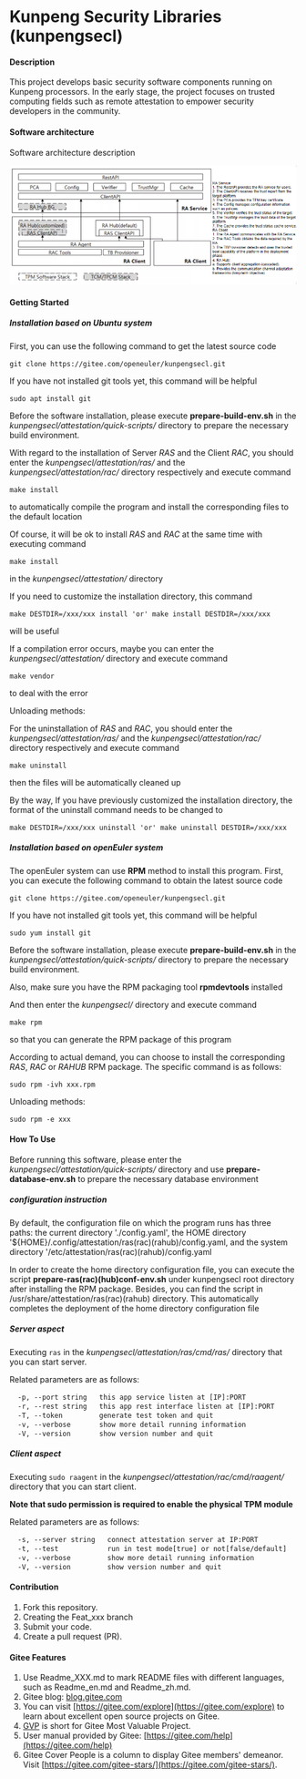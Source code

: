 # Kunpeng Security Libraries (kunpengsecl)

#### Description
This project develops basic security software components running on Kunpeng processors. In the early stage, the project focuses on trusted computing fields such as remote attestation to empower security developers in the community.

#### Software architecture
Software architecture description

![kunpengsecl arch](doc/RA-arch-1-en.png)

#### Getting Started

##### Installation based on Ubuntu system
First, you can use the following command to get the latest source code
```
git clone https://gitee.com/openeuler/kunpengsecl.git
```
If you have not installed git tools yet, this command will be helpful
```
sudo apt install git
```

Before the software installation, please execute 
**prepare-build-env.sh** 
in the *kunpengsecl/attestation/quick-scripts/* directory to prepare the necessary build environment.

With regard to the installation of Server *RAS* and the Client *RAC*, you should enter the *kunpengsecl/attestation/ras/* and the *kunpengsecl/attestation/rac/* directory respectively and execute command
```
make install
```
to automatically compile the program and install the corresponding files to the default location

Of course, it will be ok to install *RAS* and *RAC* at the same time with executing command
```
make install
```
in the *kunpengsecl/attestation/* directory

If you need to customize the installation directory, this command
```
make DESTDIR=/xxx/xxx install 'or' make install DESTDIR=/xxx/xxx
```
will be useful

If a compilation error occurs, maybe you can enter the *kunpengsecl/attestation/* directory and execute command
```
make vendor
```
to deal with the error

Unloading methods:

For the uninstallation of *RAS* and *RAC*, you should enter the *kunpengsecl/attestation/ras/* and the *kunpengsecl/attestation/rac/* directory respectively and execute command
```
make uninstall
```
then the files will be automatically cleaned up

By the way, If you have previously customized the installation directory, the format of the uninstall command needs to be changed to 
```
make DESTDIR=/xxx/xxx uninstall 'or' make uninstall DESTDIR=/xxx/xxx
```

##### Installation based on openEuler system
The openEuler system can use **RPM** method to install this program. 
First, you can execute the following command to obtain the latest source code
```
git clone https://gitee.com/openeuler/kunpengsecl.git
```
If you have not installed git tools yet, this command will be helpful
```
sudo yum install git
```

Before the software installation, please execute 
**prepare-build-env.sh** 
in the *kunpengsecl/attestation/quick-scripts/* directory to prepare the necessary build environment.

Also, make sure you have the RPM packaging tool 
**rpmdevtools** 
installed

And then enter the *kunpengsecl/* directory and execute command 
```
make rpm
```
so that you can generate the RPM package of this program

According to actual demand, you can choose to install the corresponding *RAS*, *RAC* or *RAHUB* RPM package. 
The specific command is as follows:
```
sudo rpm -ivh xxx.rpm
```

Unloading methods:
```
sudo rpm -e xxx
```

#### How To Use

Before running this software, please enter the *kunpengsecl/attestation/quick-scripts/* directory and use 
**prepare-database-env.sh** 
to prepare the necessary database environment

##### configuration instruction
By default, the configuration file on which the program runs has three paths: the current directory './config.yaml', the HOME directory '${HOME}/.config/attestation/ras(rac)(rahub)/config.yaml, and the system directory '/etc/attestation/ras(rac)(rahub)/config.yaml

In order to create the home directory configuration file, you can execute the script **prepare-ras(rac)(hub)conf-env.sh** under kunpengsecl root directory after installing the RPM package. Besides, you can find the script in /usr/share/attestation/ras(rac)(rahub) directory. This automatically completes the deployment of the home directory configuration file

##### Server aspect
Executing ``ras`` in the *kunpengsecl/attestation/ras/cmd/ras/* directory that you can start server. 

Related parameters are as follows: 
```
  -p, --port string   this app service listen at [IP]:PORT
  -r, --rest string   this app rest interface listen at [IP]:PORT
  -T, --token         generate test token and quit
  -v, --verbose       show more detail running information
  -V, --version       show version number and quit
```

##### Client aspect
Executing ``sudo raagent`` in the *kunpengsecl/attestation/rac/cmd/raagent/* directory that you can start client. 

**Note that sudo permission is required to enable the physical TPM module** 

Related parameters are as follows:
```
  -s, --server string   connect attestation server at IP:PORT
  -t, --test            run in test mode[true] or not[false/default]
  -v, --verbose         show more detail running information
  -V, --version         show version number and quit
```

#### Contribution

1.	Fork this repository.
2.	Creating the Feat_xxx branch
3.	Submit your code.
4.	Create a pull request (PR).

#### Gitee Features

1.  Use Readme_XXX.md to mark README files with different languages, such as Readme_en.md and Readme_zh.md.
2.  Gitee blog: [blog.gitee.com](https://blog.gitee.com)
3.  You can visit [https://gitee.com/explore](https://gitee.com/explore) to learn about excellent open source projects on Gitee.
4.  [GVP](https://gitee.com/gvp) is short for Gitee Most Valuable Project.
5.  User manual provided by Gitee: [https://gitee.com/help](https://gitee.com/help)
6.  Gitee Cover People is a column to display Gitee members' demeanor. Visit [https://gitee.com/gitee-stars/](https://gitee.com/gitee-stars/).
